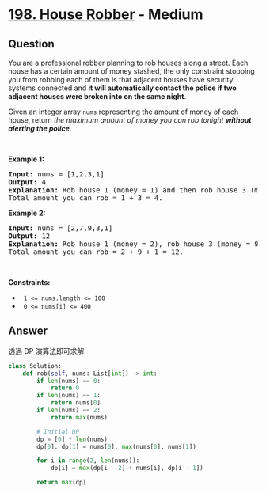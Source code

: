 # [198. House Robber](https://leetcode.com/problems/house-robber/) - Medium

## Question

You are a professional robber planning to rob houses along a street. Each house has a certain amount of money stashed, the only constraint stopping you from robbing each of them is that adjacent houses have security systems connected and __it will automatically contact the police if two adjacent houses were broken into on the same night__.

Given an integer array `` nums `` representing the amount of money of each house, return _the maximum amount of money you can rob tonight __without alerting the police___.

&nbsp;

__Example 1:__

<pre>
<strong>Input:</strong> nums = [1,2,3,1]
<strong>Output:</strong> 4
<strong>Explanation:</strong> Rob house 1 (money = 1) and then rob house 3 (money = 3).
Total amount you can rob = 1 + 3 = 4.
</pre>

__Example 2:__

<pre>
<strong>Input:</strong> nums = [2,7,9,3,1]
<strong>Output:</strong> 12
<strong>Explanation:</strong> Rob house 1 (money = 2), rob house 3 (money = 9) and rob house 5 (money = 1).
Total amount you can rob = 2 + 9 + 1 = 12.
</pre>

&nbsp;

__Constraints:__

* <code> 1 &lt;= nums.length &lt;= 100 </code>
* <code> 0 &lt;= nums[i] &lt;= 400 </code>

## Answer

透過 DP 演算法即可求解

```python
class Solution:
    def rob(self, nums: List[int]) -> int:
        if len(nums) == 0:
            return 0
        if len(nums) == 1:
            return nums[0]
        if len(nums) == 2:
            return max(nums)

        # Initial DP
        dp = [0] * len(nums)
        dp[0], dp[1] = nums[0], max(nums[0], nums[1])

        for i in range(2, len(nums)):
            dp[i] = max(dp[i - 2] + nums[i], dp[i - 1])

        return max(dp)

```
